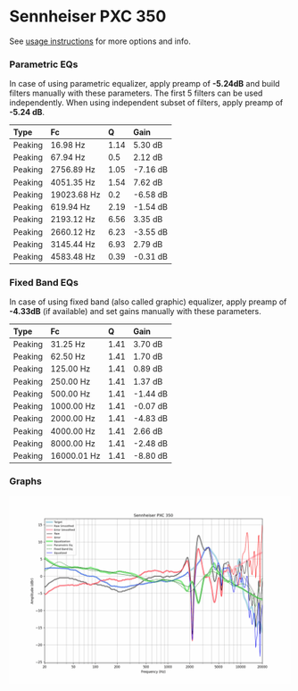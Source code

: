 # Sennheiser PXC 350
See [usage instructions](https://github.com/jaakkopasanen/AutoEq#usage) for more options and info.

### Parametric EQs
In case of using parametric equalizer, apply preamp of **-5.24dB** and build filters manually
with these parameters. The first 5 filters can be used independently.
When using independent subset of filters, apply preamp of **-5.24 dB**.

| Type    | Fc          |    Q | Gain     |
|:--------|:------------|:-----|:---------|
| Peaking | 16.98 Hz    | 1.14 | 5.30 dB  |
| Peaking | 67.94 Hz    | 0.5  | 2.12 dB  |
| Peaking | 2756.89 Hz  | 1.05 | -7.16 dB |
| Peaking | 4051.35 Hz  | 1.54 | 7.62 dB  |
| Peaking | 19023.68 Hz | 0.2  | -6.58 dB |
| Peaking | 619.94 Hz   | 2.19 | -1.54 dB |
| Peaking | 2193.12 Hz  | 6.56 | 3.35 dB  |
| Peaking | 2660.12 Hz  | 6.23 | -3.55 dB |
| Peaking | 3145.44 Hz  | 6.93 | 2.79 dB  |
| Peaking | 4583.48 Hz  | 0.39 | -0.31 dB |

### Fixed Band EQs
In case of using fixed band (also called graphic) equalizer, apply preamp of **-4.33dB**
(if available) and set gains manually with these parameters.

| Type    | Fc          |    Q | Gain     |
|:--------|:------------|:-----|:---------|
| Peaking | 31.25 Hz    | 1.41 | 3.70 dB  |
| Peaking | 62.50 Hz    | 1.41 | 1.70 dB  |
| Peaking | 125.00 Hz   | 1.41 | 0.89 dB  |
| Peaking | 250.00 Hz   | 1.41 | 1.37 dB  |
| Peaking | 500.00 Hz   | 1.41 | -1.44 dB |
| Peaking | 1000.00 Hz  | 1.41 | -0.07 dB |
| Peaking | 2000.00 Hz  | 1.41 | -4.83 dB |
| Peaking | 4000.00 Hz  | 1.41 | 2.66 dB  |
| Peaking | 8000.00 Hz  | 1.41 | -2.48 dB |
| Peaking | 16000.01 Hz | 1.41 | -8.80 dB |

### Graphs
![](./Sennheiser%20PXC%20350.png)
